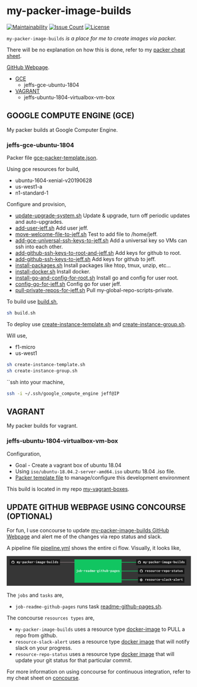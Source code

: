 # my-packer-image-builds

[![Maintainability](https://api.codeclimate.com/v1/badges/23dab087af17b9177ed8/maintainability)](https://codeclimate.com/github/JeffDeCola/my-packer-image-builds/maintainability)
[![Issue Count](https://codeclimate.com/github/JeffDeCola/my-packer-image-builds/badges/issue_count.svg)](https://codeclimate.com/github/JeffDeCola/my-packer-image-builds/issues)
[![License](http://img.shields.io/:license-mit-blue.svg)](http://jeffdecola.mit-license.org)

`my-packer-image-builds` _is a place for me to create images via packer._

There will be no explanation on how this is done, refer to my
[packer cheat sheet](https://github.com/JeffDeCola/my-cheat-sheets/tree/master/software/operations-tools/orchestration/builds-deployment-containers/packer-cheat-sheet).

[GitHub Webpage](https://jeffdecola.github.io/my-packer-image-builds/).

* [GCE]()
  * jeffs-gce-ubuntu-1804
* [VAGRANT]()
  * jeffs-ubuntu-1804-virtualbox-vm-box

## GOOGLE COMPUTE ENGINE (GCE)

My packer builds at Google Computer Engine.

### jeffs-gce-ubuntu-1804

Packer file [gce-packer-template.json](https://github.com/JeffDeCola/my-packer-image-builds/blob/master/gce/jeffs-gce-ubuntu-1804/gce-packer-template.json).

Using gce resources for build,

* ubuntu-1604-xenial-v20190628
* us-west1-a
* n1-standard-1

Configure and provision,

* [update-upgrade-system.sh](https://github.com/JeffDeCola/my-packer-image-builds/blob/master/gce/jeffs-gce-ubuntu-1804/install-scripts/update-upgrade-system.sh)
  Update & upgrade, turn off periodic updates and auto-upgrades.
* [add-user-jeff.sh](https://github.com/JeffDeCola/my-packer-image-builds/blob/master/gce/jeffs-gce-ubuntu-1804/install-scripts/add-user-jeff.sh)
  Add user jeff.
* [move-welcome-file-to-jeff.sh](https://github.com/JeffDeCola/my-packer-image-builds/blob/master/gce/jeffs-gce-ubuntu-1804/install-scripts/move-welcome-file-to-jeff.sh)
  Test to add file to /home/jeff.
* [add-gce-universal-ssh-keys-to-jeff.sh](https://github.com/JeffDeCola/my-packer-image-builds/blob/master/gce/jeffs-gce-ubuntu-1804/install-scripts/add-gce-universal-ssh-keys-to-jeff.sh)
  Add a universal key so VMs can ssh into each other.
* [add-github-ssh-keys-to-root-and-jeff.sh](https://github.com/JeffDeCola/my-packer-image-builds/blob/master/gce/jeffs-gce-ubuntu-1804/install-scripts/add-github-ssh-keys-to-root.sh)
  Add keys for github to root.
* [add-github-ssh-keys-to-jeff.sh](https://github.com/JeffDeCola/my-packer-image-builds/blob/master/gce/jeffs-gce-ubuntu-1804/install-scripts/add-github-ssh-keys-to-jeff.sh)
  Add keys for github to jeff.
* [install-packages.sh](https://github.com/JeffDeCola/my-packer-image-builds/blob/master/gce/jeffs-gce-ubuntu-1804/install-scripts/install-packages.sh)
  Install packages like htop, tmux, unzip, etc...
* [install-docker.sh](https://github.com/JeffDeCola/my-packer-image-builds/blob/master/gce/jeffs-gce-ubuntu-1804/install-scripts/install-docker.sh)
  Install docker.
* [install-go-and-config-for-root.sh](https://github.com/JeffDeCola/my-packer-image-builds/blob/master/gce/jeffs-gce-ubuntu-1804/install-scripts/install-go-and-config-for-root.sh)
  Install go and config for user root.
* [config-go-for-jeff.sh](https://github.com/JeffDeCola/my-packer-image-builds/blob/master/gce/jeffs-gce-ubuntu-1804/install-scripts/config-go-for-jeff.sh)
  Config go for user jeff.
* [pull-private-repos-for-jeff.sh](https://github.com/JeffDeCola/my-packer-image-builds/blob/master/gce/jeffs-gce-ubuntu-1804/install-scripts/pull-private-repos-for-jeff.sh)
  Pull my-global-repo-scripts-private.

To build use
[build.sh](https://github.com/JeffDeCola/my-packer-image-builds/blob/master/gce/jeffs-gce-ubuntu-1804/build-image.sh),

```bash
sh build.sh
```

To deploy use
[create-instance-template.sh](https://github.com/JeffDeCola/my-packer-image-builds/blob/master/gce/jeffs-gce-ubuntu-1804/build-image.sh)
and
[create-instance-group.sh](https://github.com/JeffDeCola/my-packer-image-builds/blob/master/gce/jeffs-gce-ubuntu-1804/create-instance-group.sh).

Will use,

* f1-micro
* us-west1

```bash
sh create-instance-template.sh
sh create-instance-group.sh
```

``ssh into your machine,

```bash
ssh -i ~/.ssh/google_compute_engine jeff@IP
```

## VAGRANT

My packer builds for vagrant.

### jeffs-ubuntu-1804-virtualbox-vm-box

Configuration,

* Goal - Create a vagrant box of ubuntu 18.04
* Using
  `iso/ubuntu-18.04.2-server-amd64.iso`
  ubuntu 18.04 .iso file.
* [Packer template file](https://github.com/JeffDeCola/my-packer-image-builds/blob/master/jeffs-ubuntu-1804-virtualbox-vm-box/vagrant-packer-template.json)
  to manage/configure this development environment

This build is located in my repo
[my-vagrant-boxes](https://github.com/JeffDeCola/my-vagrant-boxes#jeffs-ubuntu-1804-virtualbox-vm-box).

## UPDATE GITHUB WEBPAGE USING CONCOURSE (OPTIONAL)

For fun, I use concourse to update
[my-packer-image-builds GitHub Webpage](https://jeffdecola.github.io/my-packer-image-builds/)
and alert me of the changes via repo status and slack.

A pipeline file [pipeline.yml](https://github.com/JeffDeCola/my-packer-image-builds/tree/master/ci/pipeline.yml)
shows the entire ci flow. Visually, it looks like,

![IMAGE - my-packer-image-builds concourse ci pipeline - IMAGE](docs/pics/my-packer-image-builds-pipeline.jpg)

The `jobs` and `tasks` are,

* `job-readme-github-pages` runs task
  [readme-github-pages.sh](https://github.com/JeffDeCola/my-packer-image-builds/tree/master/ci/scripts/readme-github-pages.sh).

The concourse `resources types` are,

* `my-packer-image-builds` uses a resource type
  [docker-image](https://hub.docker.com/r/concourse/git-resource/)
  to PULL a repo from github.
* `resource-slack-alert` uses a resource type
  [docker image](https://hub.docker.com/r/cfcommunity/slack-notification-resource)
  that will notify slack on your progress.
* `resource-repo-status` uses a resource type
  [docker image](https://hub.docker.com/r/dpb587/github-status-resource)
  that will update your git status for that particular commit.

For more information on using concourse for continuous integration,
refer to my cheat sheet on [concourse](https://github.com/JeffDeCola/my-cheat-sheets/tree/master/software/operations-tools/continuous-integration-continuous-deployment/concourse-cheat-sheet).
